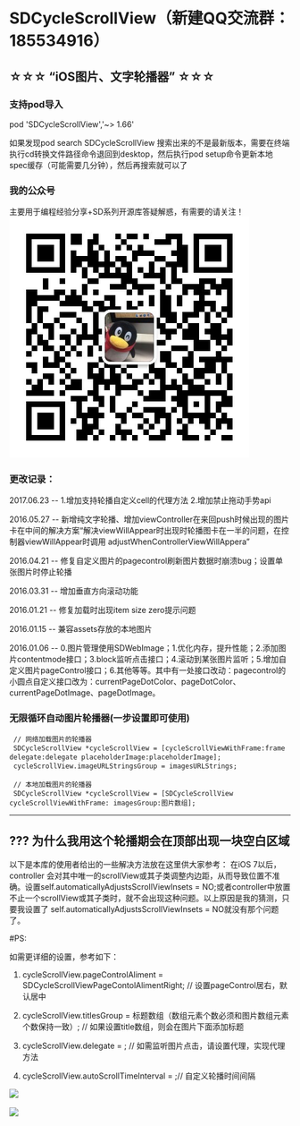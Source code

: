 # SDCycleScrollView（新建QQ交流群：185534916）
## ☆☆☆ “iOS图片、文字轮播器” ☆☆☆

### 支持pod导入
pod 'SDCycleScrollView','~> 1.66'

 如果发现pod search SDCycleScrollView 搜索出来的不是最新版本，需要在终端执行cd转换文件路径命令退回到desktop，然后执行pod setup命令更新本地spec缓存（可能需要几分钟），然后再搜索就可以了
 
### 我的公众号
主要用于编程经验分享+SD系列开源库答疑解惑，有需要的请关注！
 ![](https://github.com/gsdios/SDCycleScrollView/blob/master/qrcode_for_gh_a69e5c4e13c4_430.jpg?raw=true)


### 更改记录：

2017.06.23 -- 1.增加支持轮播自定义cell的代理方法 2.增加禁止拖动手势api

2016.05.27 -- 新增纯文字轮播、增加viewController在来回push时候出现的图片卡在中间的解决方案“解决viewWillAppear时出现时轮播图卡在一半的问题，在控制器viewWillAppear时调用 adjustWhenControllerViewWillAppera”

2016.04.21 -- 修复自定义图片的pagecontrol刷新图片数据时崩溃bug；设置单张图片时停止轮播

2016.03.31 -- 增加垂直方向滚动功能

2016.01.21 -- 修复加载时出现item size zero提示问题

2016.01.15 -- 兼容assets存放的本地图片

2016.01.06 -- 0.图片管理使用SDWebImage；1.优化内存，提升性能；2.添加图片contentmode接口；3.block监听点击接口；4.滚动到某张图片监听；5.增加自定义图片pageControl接口；6.其他等等。其中有一处接口改动：pagecontrol的小圆点自定义接口改为：currentPageDotColor、pageDotColor、currentPageDotImage、pageDotImage。

           
### 无限循环自动图片轮播器(一步设置即可使用)

     // 网络加载图片的轮播器
     SDCycleScrollView *cycleScrollView = [cycleScrollViewWithFrame:frame delegate:delegate placeholderImage:placeholderImage];
     cycleScrollView.imageURLStringsGroup = imagesURLStrings;
     
     // 本地加载图片的轮播器
     SDCycleScrollView *cycleScrollView = [SDCycleScrollView cycleScrollViewWithFrame: imagesGroup:图片数组];
    
    
 ---------------------------------------------------------------------------------------------------------------
 
## ??? 为什么我用这个轮播期会在顶部出现一块空白区域
以下是本库的使用者给出的一些解决方法放在这里供大家参考：
在iOS 7以后，controller 会对其中唯一的scrollView或其子类调整内边距，从而导致位置不准确。设置self.automaticallyAdjustsScrollViewInsets = NO;或者controller中放置不止一个scrollView或其子类时，就不会出现这种问题。以上原因是我的猜测，只要我设置了 self.automaticallyAdjustsScrollViewInsets = NO就没有那个问题了。
 
#PS:
 
 如需更详细的设置，参考如下：
 
 1. cycleScrollView.pageControlAliment = SDCycleScrollViewPageContolAlimentRight; // 设置pageControl居右，默认居中
 
 2. cycleScrollView.titlesGroup =  标题数组（数组元素个数必须和图片数组元素个数保持一致）; // 如果设置title数组，则会在图片下面添加标题
 
 3. cycleScrollView.delegate = ; // 如需监听图片点击，请设置代理，实现代理方法
 
 4. cycleScrollView.autoScrollTimeInterval = ;// 自定义轮播时间间隔 

![](http://ww4.sinaimg.cn/bmiddle/9b8146edjw1esvytq7lwrg208p0fce82.gif)

![](http://cdn.cocimg.com/bbs/attachment/Fid_19/19_441660_d01407e9c4b63d1.gif)
